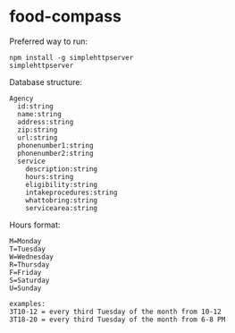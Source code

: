 food-compass
============

Preferred way to run:

```
npm install -g simplehttpserver
simplehttpserver
```

Database structure:

```
Agency
  id:string
  name:string
  address:string
  zip:string
  url:string
  phonenumber1:string
  phonenumber2:string
  service
    description:string
    hours:string
    eligibility:string
    intakeprocedures:string
    whattobring:string
    servicearea:string
```

Hours format:

```
M=Monday
T=Tuesday
W=Wednesday
R=Thursday
F=Friday
S=Saturday
U=Sunday

examples:
3T10-12 = every third Tuesday of the month from 10-12
3T18-20 = every third Tuesday of the month from 6-8 PM
```